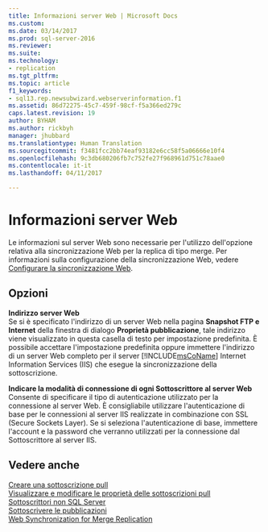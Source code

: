```yaml
---
title: Informazioni server Web | Microsoft Docs
ms.custom: 
ms.date: 03/14/2017
ms.prod: sql-server-2016
ms.reviewer: 
ms.suite: 
ms.technology:
- replication
ms.tgt_pltfrm: 
ms.topic: article
f1_keywords:
- sql13.rep.newsubwizard.webserverinformation.f1
ms.assetid: 86d72275-45c7-459f-98cf-f5a366ed279c
caps.latest.revision: 19
author: BYHAM
ms.author: rickbyh
manager: jhubbard
ms.translationtype: Human Translation
ms.sourcegitcommit: f3481fcc2bb74eaf93182e6cc58f5a06666e10f4
ms.openlocfilehash: 9c3db680206fb7c752fe27f968961d751c78aae0
ms.contentlocale: it-it
ms.lasthandoff: 04/11/2017

---
```

# <a name="web-server-information"></a>Informazioni server Web
  Le informazioni sul server Web sono necessarie per l'utilizzo dell'opzione relativa alla sincronizzazione Web per la replica di tipo merge. Per informazioni sulla configurazione della sincronizzazione Web, vedere [Configurare la sincronizzazione Web](../../relational-databases/replication/configure-web-synchronization.md).  
  
## <a name="options"></a>Opzioni  
 **Indirizzo server Web**  
 Se si è specificato l'indirizzo di un server Web nella pagina **Snapshot FTP e Internet** della finestra di dialogo **Proprietà pubblicazione**, tale indirizzo viene visualizzato in questa casella di testo per impostazione predefinita. È possibile accettare l'impostazione predefinita oppure immettere l'indirizzo di un server Web completo per il server [!INCLUDE[msCoName](../../includes/msconame-md.md)] Internet Information Services (IIS) che esegue la sincronizzazione della sottoscrizione.  
  
 **Indicare la modalità di connessione di ogni Sottoscrittore al server Web**  
 Consente di specificare il tipo di autenticazione utilizzato per la connessione al server Web. È consigliabile utilizzare l'autenticazione di base per le connessioni al server IIS realizzate in combinazione con SSL (Secure Sockets Layer). Se si seleziona l'autenticazione di base, immettere l'account e la password che verranno utilizzati per la connessione dal Sottoscrittore al server IIS.  
  
## <a name="see-also"></a>Vedere anche  
 [Creare una sottoscrizione pull](../../relational-databases/replication/create-a-pull-subscription.md)   
 [Visualizzare e modificare le proprietà delle sottoscrizioni pull](../../relational-databases/replication/view-and-modify-pull-subscription-properties.md)   
 [Sottoscrittori non SQL Server](../../relational-databases/replication/non-sql/non-sql-server-subscribers.md)   
 [Sottoscrivere le pubblicazioni](../../relational-databases/replication/subscribe-to-publications.md)   
 [Web Synchronization for Merge Replication](../../relational-databases/replication/web-synchronization-for-merge-replication.md)  
  
  
